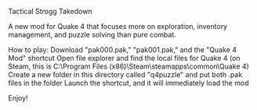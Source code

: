 Tactical Strogg Takedown

A new mod for Quake 4 that focuses more on exploration, inventory management, and puzzle solving than pure combat.

How to play:
Download "pak000.pak," "pak001.pak," and the "Quake 4 Mod" shortcut
Open file explorer and find the local files for Quake 4 (on Steam, this is C:\Program Files (x86)\Steam\steamapps\common\Quake 4)
Create a new folder in this directory called "q4puzzle" and put both .pak files in the folder
Launch the shortcut, and it will immediately load the mod

Enjoy!
